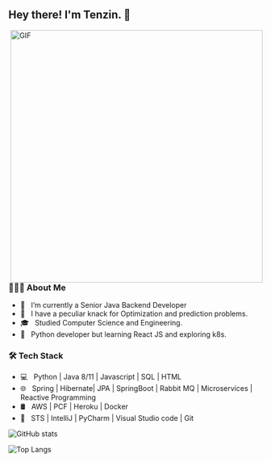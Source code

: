 <h2> Hey there! I'm Tenzin. &#128075;</h2>
<img align="right" alt="GIF"   src="https://user-images.githubusercontent.com/52356809/167303994-26206bdf-a727-4682-8cd4-ab9dea6cb402.gif" width="500"/>

<h3> 👨🏻‍💻 About Me </h3>

- 🔭 &nbsp; I’m currently a Senior Java Backend Developer
- 🤔 &nbsp; I have a peculiar knack for Optimization and prediction problems.
- 🎓 &nbsp; Studied Computer Science and Engineering.
- 💼 &nbsp; Python developer but learning React JS and exploring k8s.

<h3>🛠 Tech Stack</h3>

- 💻 &nbsp; Python | Java 8/11 | Javascript | SQL | HTML
- 🌐 &nbsp; Spring | Hibernate| JPA | SpringBoot | Rabbit MQ | Microservices | Reactive Programming
- 🛢 &nbsp; AWS | PCF | Heroku | Docker 
- 🔧 &nbsp; STS | IntelliJ | PyCharm | Visual Studio code | Git






![GitHub stats](https://github-readme-stats.vercel.app/api?username=coding-nomadic&show_icons=true&theme=tokyonight)


![Top Langs](https://github-readme-stats.vercel.app/api/top-langs/?username=coding-nomadic&theme=tokyonight)





